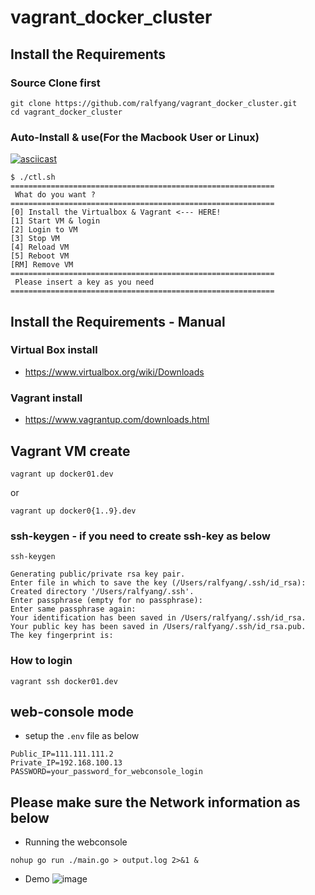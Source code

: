 # vagrant_docker_cluster

## Install the Requirements
### Source Clone first
```
git clone https://github.com/ralfyang/vagrant_docker_cluster.git
cd vagrant_docker_cluster
```

### Auto-Install & use(For the Macbook User or Linux)
[![asciicast](https://asciinema.org/a/78LKZjwwx0dMM595q0GqhDrvw.png)](https://asciinema.org/a/78LKZjwwx0dMM595q0GqhDrvw)

```
$ ./ctl.sh
===========================================================
 What do you want ?
===========================================================
[0] Install the Virtualbox & Vagrant <--- HERE!
[1] Start VM & login
[2] Login to VM
[3] Stop VM
[4] Reload VM
[5] Reboot VM
[RM] Remove VM
===========================================================
 Please insert a key as you need
===========================================================

```

## Install the Requirements - Manual
### Virtual Box install
* https://www.virtualbox.org/wiki/Downloads

### Vagrant install
* https://www.vagrantup.com/downloads.html


## Vagrant VM create
```
vagrant up docker01.dev
```
or

```
vagrant up docker0{1..9}.dev
```


### ssh-keygen - if you need to create ssh-key as below
```
ssh-keygen

Generating public/private rsa key pair.
Enter file in which to save the key (/Users/ralfyang/.ssh/id_rsa):
Created directory '/Users/ralfyang/.ssh'.
Enter passphrase (empty for no passphrase):
Enter same passphrase again:
Your identification has been saved in /Users/ralfyang/.ssh/id_rsa.
Your public key has been saved in /Users/ralfyang/.ssh/id_rsa.pub.
The key fingerprint is:
```

### How to login
```
vagrant ssh docker01.dev
```

## web-console mode
* setup the `.env` file as below
```
Public_IP=111.111.111.2
Private_IP=192.168.100.13
PASSWORD=your_password_for_webconsole_login
```

## Please make sure the Network information as below
* Running the webconsole
```
nohup go run ./main.go > output.log 2>&1 &
```

* Demo
![image](https://github.com/ralfyang/vagrant_docker_cluster/assets/4043594/eb3390cd-2551-4663-ad20-059d170e8786)

